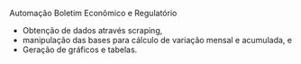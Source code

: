 Automação Boletim Econômico e Regulatório
- Obtenção de dados através scraping,
- manipulação das bases para cálculo de variação mensal e acumulada, e
- Geração de gráficos e tabelas.

